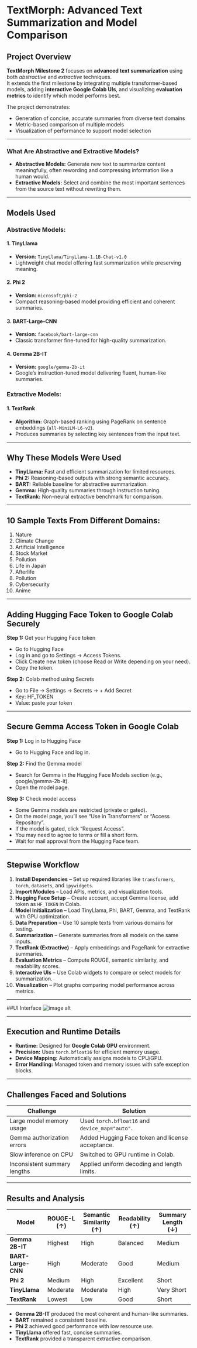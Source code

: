 # TextMorph: Advanced Text Summarization and Model Comparison

## Project Overview
**TextMorph Milestone 2** focuses on **advanced text summarization** using both *abstractive* and *extractive* techniques.  
It extends the first milestone by integrating multiple transformer-based models, adding **interactive Google Colab UIs**, and visualizing **evaluation metrics** to identify which model performs best.

The project demonstrates:
- Generation of concise, accurate summaries from diverse text domains  
- Metric-based comparison of multiple models  
- Visualization of performance to support model selection

---

### What Are Abstractive and Extractive Models?
- **Abstractive Models:** Generate new text to summarize content meaningfully, often rewording and compressing information like a human would.
- **Extractive Models:** Select and combine the most important sentences from the source text without rewriting them.  

---

## Models Used

### Abstractive Models:

#### 1. TinyLlama  
- **Version:** `TinyLlama/TinyLlama-1.1B-Chat-v1.0`  
- Lightweight chat model offering fast summarization while preserving meaning.

#### 2. Phi 2  
- **Version:** `microsoft/phi-2`  
- Compact reasoning-based model providing efficient and coherent summaries.

#### 3. BART-Large-CNN  
- **Version:** `facebook/bart-large-cnn`  
- Classic transformer fine-tuned for high-quality summarization.

#### 4. Gemma 2B-IT  
- **Version:** `google/gemma-2b-it`  
- Google’s instruction-tuned model delivering fluent, human-like summaries.

### Extractive Models:

#### 1. TextRank  
- **Algorithm:** Graph-based ranking using PageRank on sentence embeddings (`all-MiniLM-L6-v2`).  
- Produces summaries by selecting key sentences from the input text.

---

## Why These Models Were Used
- **TinyLlama:** Fast and efficient summarization for limited resources.  
- **Phi 2:** Reasoning-based outputs with strong semantic accuracy.  
- **BART:** Reliable baseline for abstractive summarization.  
- **Gemma:** High-quality summaries through instruction tuning.  
- **TextRank:** Non-neural extractive benchmark for comparison.  

---

## 10 Sample Texts From Different Domains:
1. Nature
2. Climate Change
3. Artificial Intelligence
4. Stock Market
5. Pollution
6. Life in Japan
7. Afterlife
8. Pollution
9. Cybersecurity
10.  Anime

---

## Adding Hugging Face Token to Google Colab Securely
**Step 1:**  Get your Hugging Face token
- Go to Hugging Face
- Log in and go to Settings → Access Tokens.
- Click Create new token (choose Read or Write depending on your need).
- Copy the token.
        
**Step 2:** Colab method using Secrets
- Go to File → Settings → Secrets → + Add Secret
- Key: HF_TOKEN
- Value: paste your token

---

## Secure Gemma Access Token in Google Colab
**Step 1:** Log in to Hugging Face 
- Go to Hugging Face and log in.

**Step 2:** Find the Gemma model
- Search for Gemma in the Hugging Face Models section (e.g., google/gemma-2b-it).
- Open the model page.

**Step 3:** Check model access
- Some Gemma models are restricted (private or gated).
- On the model page, you’ll see “Use in Transformers” or “Access Repository”.
- If the model is gated, click “Request Access”.
- You may need to agree to terms or fill a short form.
- Wait for mail approval from the Hugging Face team.

---

## Stepwise Workflow

1. **Install Dependencies** – Set up required libraries like `transformers`, `torch`, `datasets`, and `ipywidgets`.  
2. **Import Modules** – Load APIs, metrics, and visualization tools.  
3. **Hugging Face Setup** – Create account, accept Gemma license, add token as `HF_TOKEN` in Colab.  
4. **Model Initialization** – Load TinyLlama, Phi, BART, Gemma, and TextRank with GPU optimization.  
5. **Data Preparation** – Use 10 sample texts from various domains for testing.  
6. **Summarization** – Generate summaries from all models on the same inputs.  
7. **TextRank (Extractive)** – Apply embeddings and PageRank for extractive summaries.  
8. **Evaluation Metrics** – Compute ROUGE, semantic similarity, and readability scores.  
9. **Interactive UIs** – Use Colab widgets to compare or select models for summarization.  
10. **Visualization** – Plot graphs comparing model performance across metrics.  

---
##UI Interface
![image alt](https://github.com/Lithicka-G/Infosys_Springboard/blob/daaaf27580ef9cdf754d8ef0cefe4a4a5eb00e35/Screenshot%202025-10-14%20212801.png)

---

## Execution and Runtime Details
- **Runtime:** Designed for **Google Colab GPU** environment.  
- **Precision:** Uses `torch.bfloat16` for efficient memory usage.  
- **Device Mapping:** Automatically assigns models to CPU/GPU.  
- **Error Handling:** Managed token and memory issues with safe exception blocks.  

---

## Challenges Faced and Solutions

| Challenge | Solution |
|------------|-----------|
| Large model memory usage | Used `torch.bfloat16` and `device_map="auto"`. |
| Gemma authorization errors | Added Hugging Face token and license acceptance. |
| Slow inference on CPU | Switched to GPU runtime in Colab. |
| Inconsistent summary lengths | Applied uniform decoding and length limits. |

---

## Results and Analysis

| Model | ROUGE-L (↑) | Semantic Similarity (↑) | Readability (↑) | Summary Length (↓) |
|--------|--------------|--------------------------|------------------|--------------------|
| **Gemma 2B-IT** | Highest | High | Balanced | Medium |
| **BART-Large-CNN** | High | Moderate | Good | Medium |
| **Phi 2** | Medium | High | Excellent | Short |
| **TinyLlama** | Moderate | Moderate | High | Very Short |
| **TextRank** | Lowest | Low | Good | Short |

- **Gemma 2B-IT** produced the most coherent and human-like summaries.  
- **BART** remained a consistent baseline.  
- **Phi 2** achieved good performance with low resource use.  
- **TinyLlama** offered fast, concise summaries.  
- **TextRank** provided a transparent extractive comparison.


